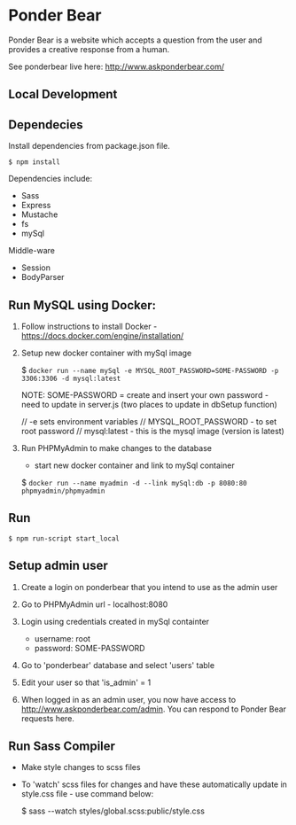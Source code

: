 
Ponder Bear
===========

Ponder Bear is a website which accepts a question from the user and provides a creative response from a human.

See ponderbear live here: http://www.askponderbear.com/

## Local Development 

## Dependecies 

Install dependencies from package.json file.  

    $ npm install 

Dependencies include: 
* Sass
* Express
* Mustache
* fs
* mySql

Middle-ware
* Session
* BodyParser

## Run MySQL using Docker: 

1.  Follow instructions to install Docker - https://docs.docker.com/engine/installation/

2.  Setup new docker container with mySql image 

    $ `docker run --name mySql -e MYSQL_ROOT_PASSWORD=SOME-PASSWORD -p 3306:3306 -d mysql:latest`

    NOTE: SOME-PASSWORD = create and insert your own password - need to update in server.js (two places to update in dbSetup function)

    // -e sets environment variables 
    // MYSQL_ROOT_PASSWORD - to set root password
    // mysql:latest - this is the mysql image (version is latest)

3.  Run PHPMyAdmin to make changes to the database 

    * start new docker container and link to mySql container

    $ `docker run --name myadmin -d --link mySql:db -p 8080:80 phpmyadmin/phpmyadmin`

## Run 

    $ npm run-script start_local

## Setup admin user 

1. Create a login on ponderbear that you intend to use as the admin user

2. Go to PHPMyAdmin url - localhost:8080

3. Login using credentials created in mySql containter
    * username: root 
    * password: SOME-PASSWORD

4. Go to 'ponderbear' database and select 'users' table

5. Edit your user so that 'is_admin' = 1

6. When logged in as an admin user, you now have access to http://www.askponderbear.com/admin.  You can respond to Ponder Bear requests here. 
           

## Run Sass Compiler 

* Make style changes to scss files

* To 'watch' scss files for changes and have these automatically update in style.css file - use command below:

    $ sass --watch styles/global.scss:public/style.css









